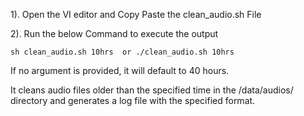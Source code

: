 1). Open the VI editor and Copy Paste the clean_audio.sh File

2). Run the below Command to execute the output 
 ```
 sh clean_audio.sh 10hrs  or ./clean_audio.sh 10hrs
```
If no argument is provided, it will default to 40 hours.

It cleans audio files older than the specified time in the /data/audios/ directory and generates a log file with the specified format.
